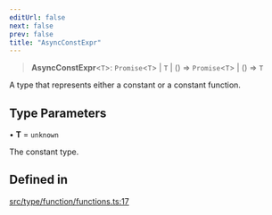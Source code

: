 ```yaml
---
editUrl: false
next: false
prev: false
title: "AsyncConstExpr"
---
```


> **AsyncConstExpr**\<`T`\>: `Promise`\<`T`\> \| `T` \| () => `Promise`\<`T`\> \| () => `T`

A type that represents either a constant or a constant function.

## Type Parameters

• **T** = `unknown`

The constant type.

## Defined in

[src/type/function/functions.ts:17](https://github.com/skyleague/axioms/blob/75fb1c5c977f1940e84e5cdcef2be336d1fd81da/src/type/function/functions.ts#L17)
